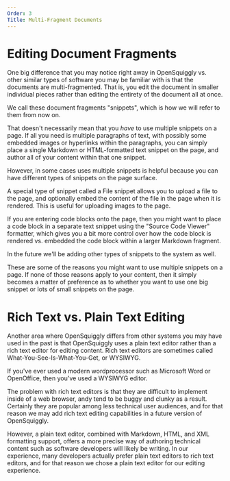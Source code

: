 ```yaml
---
Order: 3
Title: Multi-Fragment Documents
---
```

# Editing Document Fragments

One big difference that you may notice right away in OpenSquiggly vs. other similar types
of software you may be familiar with is that the documents are multi-fragmented. That is,
you edit the document in smaller individual pieces rather than editing the entirety of the
document all at once.

We call these document fragments "snippets", which is how we will refer to them from now on.

That doesn't necessarily mean that you _have_ to use multiple snippets on a page. If all you
need is multiple paragraphs of text, with possibly some embedded images or hyperlinks within
the paragraphs, you can simply place a single Markdown or HTML-formatted text snippet on the
page, and author all of your content within that one snippet.

However, in some cases uses multiple snippets is helpful because you can have different types
of snippets on the page surface.

A special type of snippet called a File snippet allows you to upload a file to the page, and
optionally embed the content of the file in the page when it is rendered. This is useful for
uploading images to the page.

If you are entering code blocks onto the page, then you might want to place a code block
in a separate text snippet using the "Source Code Viewer" formatter, which gives you a bit
more control over how the code block is rendered vs. embedded the code block within a larger
Markdown fragment.

In the future we'll be adding other types of snippets to the system as well.

These are some of the reasons you might want to use multiple snippets on a page. If none of those
reasons apply to your content, then it simply becomes a matter of preference as to whether you
want to use one big snippet or lots of small snippets on the page.

# Rich Text vs. Plain Text Editing

Another area where OpenSquiggly differs from other systems you may have used in the past is
that OpenSquiggly uses a plain text editor rather than a rich text editor for editing content.
Rich text editors are sometimes called What-You-See-Is-What-You-Get, or WYSIWYG.

If you've ever used a modern wordprocessor such as Microsoft Word or OpenOffice, then you've
used a WYSIWYG editor.

The problem with rich text editors is that they are difficult to implement inside of a web
browser, andy tend to be buggy and clunky as a result. Certainly they are popular among less
technical user audiences, and for that reason we may add rich text editing capabilities in a
future version of OpenSquiggly.

However, a plain text editor, combined with Markdown, HTML, and XML formatting support, offers
a more precise way of authoring technical content such as software developers will likely be
writing. In our experience, many developers actually prefer plain text editors to rich text
editors, and for that reason we chose a plain text editor for our editing experience.
